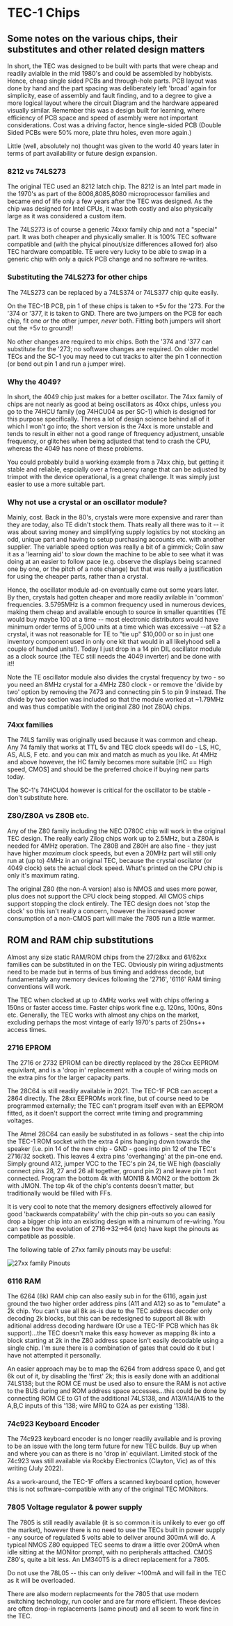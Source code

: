 # TEC-1 Chips

## Some notes on the various chips, their substitutes and other related design matters

In short, the TEC was designed to be built with parts that were cheap and readily avialble in the mid 1980's and could be assembled by hobbyists. Hence, cheap single sided PCBs and through-hole parts. PCB layout was done by hand and the part spacing was deliberately left 'broad' again for simplicity, ease of assembly and fault finding, and to a degree to give a more logical layout where the circuit Diagram and the hardware appeared visually similar. Remember this was a design built for learning, where efficiency of PCB space and speed of asembly were not important considerations. Cost was a driving factor, hence single-sided PCB (Double Sided PCBs were 50% more, plate thru holes, even more again.)

Little (well, absolutely no) thought was given to the world 40 years later in terms of part availability or future design expansion.

### 8212 vs 74LS273

The original TEC used an 8212 latch chip. The 8212 is an Intel part made in the 1970's as part of the 8008,8085,8080 microprocessor families and became end of life only a few years after the TEC was designed. As the chip was designed for Intel CPUs, it was both costly and also physically large as it was considered a custom item.

The 74LS273 is of course a generic 74xxx family chip and not a "special" part. It was both cheaper and physically smaller. It is 100% TEC software compatible and (with the phyical pinout/size differences allowed for) also TEC hardware compatible. TE were very lucky to be able to swap in a generic chip with only a quick PCB change and no software re-writes.

### Substituting the 74LS273 for other chips

The 74LS273 can be replaced by a 74LS374 or 74LS377 chip quite easily.

On the TEC-1B PCB, pin 1 of these chips is taken to +5v for the '273. For the '374 or '377, it is taken to GND. There are two jumpers on the PCB for each chip, fit one *or* the other jumper, *never* both. Fitting both jumpers will short out the +5v to ground!!

No other changes are required to mix chips. Both the '374 and '377 can substitute for the '273; no software changes are required. On older model TECs and the SC-1 you may need to cut tracks to alter the pin 1 connection (or bend out pin 1 and run a jumper wire).

### Why the 4049?

In short, the 4049 chip just makes for a better oscillator. The 74xx family of chips are not nearly as good at being oscillators as 40xx chips, unless you go to the 74HCU family (eg 74HCU04 as per SC-1) which is designed for this purpose specifically. Theres a lot of design science behind all of it which I won't go into; the short version is the 74xx is more unstable and tends to result in either not a good range of ftrequency adjustment, unsable frequency, or glitches when being adjusted that tend to crash the CPU, whereas the 4049 has none of these problems.

You could probably build a working example from a 74xx chip, but getting it stable and reliable, espcially over a frequency range that can be adjusted by trimpot with the device operational, is a great challenge. It was simply just easier to use a more suitable part.

### Why not use a crystal or an oscillator module?

Mainly, cost. Back in the 80's, crystals were more expensive and rarer than they are today, also TE didn't stock them. Thats really all there was to it -- it was about saving money and simplifying supply logistics by not stocking an odd, unique part and having to setup purchasing accounts etc. with another supplier. The variable speed option was really a bit of a gimmick; Colin saw it as a 'learning aid' to slow down the machine to be able to see what it was doing at an easier to follow pace (e.g. observe the displays being scanned one by one, or the pitch of a note change) but that was really a justification for using the cheaper parts, rather than a crystal.

Hence, the oscillator module ad-on eventually came out some years later. By then, crystals had gotten cheaper and more readily avilable in 'common' frequencies. 3.5795MHz is a common frequency used in numerous devices, making them cheap and available enough to source in smaller quantities (TE would buy maybe 100 at a time -- most electronic distributors would have minimum order terms of 5,000 units at a time which was excessive --at $2 a crystal, it was not reasonable for TE to "tie up" $10,000 or so in just one inventory component used in only one kit that would in all likelyhood sell a couple of hunded units!). Today I just drop in a 14 pin DIL oscillator module as a clock source (the TEC still needs the 4049 inverter) and be done with it!!

Note the TE oscillator module also divides the crystal frequency by two - so you need an 8MHz crystal for a 4MHz Z80 clock - or remove the 'divide by two' option by removing the 7473 and connecting pin 5 to pin 9 instead. The divide by two section was included so that the module worked at ~1.79MHz and was thus compatible with the original Z80 (not Z80A) chips.

### 74xx families

The 74LS familiy was originally used because it was common and cheap. Any 74 family that works at TTL 5v and TEC clock speeds will do - LS, HC, AS, ALS, F etc. and you can mix and match as much as you like. At 4MHz and above however, the HC family becomes more suitable [HC == High speed, CMOS] and should be the preferred choice if buying new parts today.

The SC-1's 74HCU04 however is critical for the oscillator to be stable - don't substitute here.

### Z80/Z80A vs Z80B etc.

Any of the Z80 family including the NEC D780C chip will work in the original TEC design. The really early Zilog chips work up to 2.5MHz, but a Z80A is needed for 4MHz operation. The Z80B and Z80H are also fine - they just have higher *maximum* clock speeds, but even a 20MHz part will still only run at (up to) 4MHz in an original TEC, because the crystal oscilator (or 4049 clock) sets the actual clock speed. What's printed on the CPU chip is only it's maximum rating.

The original Z80 (the non-A version) also is NMOS and uses more power, plus does not support the CPU clock being stopped. All CMOS chips support stopping the clock entirely. The TEC design does not 'stop the clock' so this isn't really a concern, however the increased power consumption of a non-CMOS part will make the 7805 run a little warmer.

## ROM and RAM chip substitutions

Almost any size static RAM/ROM chips from the 27/28xx and 61/62xx families can be substituted in on the TEC. Obviously pin wiring adjustments need to be made but in terms of bus timing and address decode, but fundamentally any memory devices following the '2716', '6116' RAM timing conventions will work.

The TEC when clocked at up to 4MHz works well with chips offering a 150ns or faster access time. Faster chips work fine e.g. 120ns, 100ns, 80ns etc. Generally, the TEC works with almost any chips on the market, excluding perhaps the most vintage of early 1970's parts of 250ns++ access times.

### 2716 EPROM

The 2716 or 2732 EPROM can be directly replaced by the 28Cxx EEPROM equivilant, and is a 'drop in' replacement with a couple of wiring mods on the extra pins for the larger capacity parts.

The 28C64 is still readily available in 2021. The TEC-1F PCB can accept a 2864 directly. The 28xx EEPROMs work fine, but of course need to be programmed externally; the TEC can't program itself even with an EEPROM fitted, as it doen't support the correct write timing and programming voltages.

The Atmel 28C64 can easily be substituted in as follows - seat the chip into the TEC-1 ROM socket with the extra 4 pins hanging down towards the speaker (i.e. pin 14 of the new chip - GND - goes into pin 12 of the TEC's 2716/32 socket). This leaves 4 extra pins 'overhanging' at the pin-one end. Simply ground A12, jumper VCC to the TEC's pin 24, tie WE high (bascially connect pins 28, 27 and 26 all together, ground pin 2) and leave pin 1 not connected. Program the bottom 4k with MON1B & MON2 or the bottom 2k with JMON. The top 4k of the chip's contents doesn't matter, but traditionally would be filled with FFs.

It is very cool to note that the memory designers effectively allowed for good 'backwards compatability' with the chip pin-outs so you can easily drop a bigger chip into an existing design with a minumum of re-wiring. You can see how the evolution of 2716->32->64 (etc) have kept the pinouts as compatible as possible.

The following table of 27xx family pinouts may be useful:

![27xx family Pinouts](EPROM_Table.jpg)

### 6116 RAM

The 6264 (8k) RAM chip can also easily sub in for the 6116, again just ground the two higher order address pins (A11 and A12) so as to "emulate" a 2k chip. You can't use all 8k as-is due to the TEC address decoder only decoding 2k blocks, but this can be redesigned to support all 8k with aditional address decoding hardware (Or use a TEC-1F PCB which has 8k support)...the TEC doesn't make this easy however as mapping 8k into a block starting at 2k in the Z80 address space isn't easily decodable using a single chip. I'm sure there is a combination of gates that could do it but I have not attempted it personally.

An easier approach may be to map the 6264 from address space 0, and get 6k out of it, by disabling the 'first' 2k; this is easily done with an additional 74LS138; but the ROM CE must be used also to ensure the RAM is not active to the BUS during and ROM address space accesses...this could be done by connecting ROM CE to G1 of the additional 74LS138, and A13/A14/A15 to the A,B,C inputs of this '138; wire MRQ to G2A as per existing '138).

### 74c923 Keyboard Encoder

The 74c923 keyboard encoder is no longer readily available and is proving to be an issue with the long term future for new TEC builds. Buy up when and where you can as there is no 'drop in' equivilant. Limited stock of the 74c923 was still available via Rockby Electronics (Clayton, Vic) as of this writing (July 2022).

As a work-around, the TEC-1F offers a scanned keyboard option, however this is not software-compatible with any of the original TEC MONitors.

### 7805 Voltage regulator & power supply

The 7805 is still readily available (it is so common it is unlikely to ever go off the market), however there is no need to use the TECs built in power supply - any source of regulated 5 volts able to deliver around 300mA will do. A typical NMOS Z80 equipped TEC seems to draw a little over 200mA when idle sitting at the MONitor prompt, with no peripherals atttached. CMOS Z80's, quite a bit less. An LM340T5 is a direct replacement for a 7805.

Do not use the 78L05 -- this can only deliver ~100mA and will fail in the TEC as it will be overloaded.

There are also modern replacmeents for the 7805 that use modern switching technology, run cooler and are far more efficient. These devices are often drop-in replacements (same pinout) and all seem to work fine in the TEC. 
